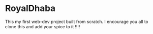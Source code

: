 # RoyalDhaba

This my first web-dev project built from scratch. I encourage you all to clone this and add your spice to it !!!!
